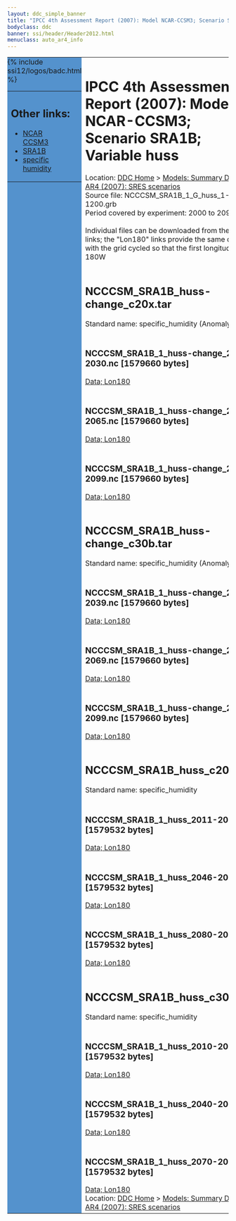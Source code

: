```yaml
---
layout: ddc_simple_banner
title: "IPCC 4th Assessment Report (2007): Model NCAR-CCSM3; Scenario SRA1B; Variable huss"
bodyclass: ddc
banner: ssi/header/Header2012.html
menuclass: auto_ar4_info
---
```



<table width="100%" border="0" cellspacing="0" cellpadding="0" style="border-collapse: collapse;">
<tr style="margin:0;padding:0;border:0;">
<td style="margin:0;padding:0;border:0;height:1pt;width:150pt;background:#5492CD;" valign="top" >

<div id="lh-col2" class="auto_ar4_info">
<table class="menumain" bgcolor="#5492CD" cellspacing="0" width="100%" border="0">
<tr><td>
<h2> Other links:</h2>
<ul>
<li><a href="/auto/ar4/model-NCAR-CCSM3.html">NCAR<br/>CCSM3</a></li>
<li><a href="/auto/ar4/scenario-SRA1B.html">SRA1B</a></li>
<li><a href="/auto/ar4/var-specific_humidity.html">specific humidity</a></li>
</ul>
</td></tr>
{% include ssi12/logos/badc.html %}
</table>
</div>
</td>
<td><h1>IPCC 4th Assessment Report (2007): Model NCAR-CCSM3; Scenario SRA1B; Variable huss</h1>

<!-- Breadcrumb1 -->
<div id="breadcrumb1" align="left">
Location: <a href="/index.html">DDC Home</a> > <a href="/sim/gcm_clim/">Models: Summary Data</a>
> <a href="/sim/gcm_clim/SRES_AR4/index.html">AR4 (2007): SRES scenarios</a>
</div>
<!-- End of Breadcrumb1 -->Source file: NCCCSM_SRA1B_1_G_huss_1-1200.grb
<br/>
Period covered by experiment: 2000 to 2099<br/>
<br/>Individual files can be downloaded from the "data" links; the "Lon180" links provide the same data
         with the grid cycled so that the first longitude is 180W<br/>
<br/><h2>NCCCSM_SRA1B_huss-change_c20x.tar</h2>
Standard name: specific_humidity (Anomaly)<br>
<br/><h3>NCCCSM_SRA1B_1_huss-change_2011-2030.nc [1579660 bytes]</h3>
<a href="http://apps.ipcc-data.org/cgi-bin/downl/ar4_nc/huss/NCCCSM_SRA1B_1_huss-change_2011-2030.nc">Data; </a><a href="http://apps.ipcc-data.org/cgi-bin/downl/ar4_nc/huss/NCCCSM_SRA1B_1_huss-change_2011-2030.cyto180.nc"> Lon180</a><br/>
<br/><h3>NCCCSM_SRA1B_1_huss-change_2046-2065.nc [1579660 bytes]</h3>
<a href="http://apps.ipcc-data.org/cgi-bin/downl/ar4_nc/huss/NCCCSM_SRA1B_1_huss-change_2046-2065.nc">Data; </a><a href="http://apps.ipcc-data.org/cgi-bin/downl/ar4_nc/huss/NCCCSM_SRA1B_1_huss-change_2046-2065.cyto180.nc"> Lon180</a><br/>
<br/><h3>NCCCSM_SRA1B_1_huss-change_2080-2099.nc [1579660 bytes]</h3>
<a href="http://apps.ipcc-data.org/cgi-bin/downl/ar4_nc/huss/NCCCSM_SRA1B_1_huss-change_2080-2099.nc">Data; </a><a href="http://apps.ipcc-data.org/cgi-bin/downl/ar4_nc/huss/NCCCSM_SRA1B_1_huss-change_2080-2099.cyto180.nc"> Lon180</a><br/>
<br/><h2>NCCCSM_SRA1B_huss-change_c30b.tar</h2>
Standard name: specific_humidity (Anomaly)<br>
<br/><h3>NCCCSM_SRA1B_1_huss-change_2010-2039.nc [1579660 bytes]</h3>
<a href="http://apps.ipcc-data.org/cgi-bin/downl/ar4_nc/huss/NCCCSM_SRA1B_1_huss-change_2010-2039.nc">Data; </a><a href="http://apps.ipcc-data.org/cgi-bin/downl/ar4_nc/huss/NCCCSM_SRA1B_1_huss-change_2010-2039.cyto180.nc"> Lon180</a><br/>
<br/><h3>NCCCSM_SRA1B_1_huss-change_2040-2069.nc [1579660 bytes]</h3>
<a href="http://apps.ipcc-data.org/cgi-bin/downl/ar4_nc/huss/NCCCSM_SRA1B_1_huss-change_2040-2069.nc">Data; </a><a href="http://apps.ipcc-data.org/cgi-bin/downl/ar4_nc/huss/NCCCSM_SRA1B_1_huss-change_2040-2069.cyto180.nc"> Lon180</a><br/>
<br/><h3>NCCCSM_SRA1B_1_huss-change_2070-2099.nc [1579660 bytes]</h3>
<a href="http://apps.ipcc-data.org/cgi-bin/downl/ar4_nc/huss/NCCCSM_SRA1B_1_huss-change_2070-2099.nc">Data; </a><a href="http://apps.ipcc-data.org/cgi-bin/downl/ar4_nc/huss/NCCCSM_SRA1B_1_huss-change_2070-2099.cyto180.nc"> Lon180</a><br/>
<br/><h2>NCCCSM_SRA1B_huss_c20x.tar</h2>
Standard name: specific_humidity<br>
<br/><h3>NCCCSM_SRA1B_1_huss_2011-2030.nc [1579532 bytes]</h3>
<a href="http://apps.ipcc-data.org/cgi-bin/downl/ar4_nc/huss/NCCCSM_SRA1B_1_huss_2011-2030.nc">Data; </a><a href="http://apps.ipcc-data.org/cgi-bin/downl/ar4_nc/huss/NCCCSM_SRA1B_1_huss_2011-2030.cyto180.nc"> Lon180</a><br/>
<br/><h3>NCCCSM_SRA1B_1_huss_2046-2065.nc [1579532 bytes]</h3>
<a href="http://apps.ipcc-data.org/cgi-bin/downl/ar4_nc/huss/NCCCSM_SRA1B_1_huss_2046-2065.nc">Data; </a><a href="http://apps.ipcc-data.org/cgi-bin/downl/ar4_nc/huss/NCCCSM_SRA1B_1_huss_2046-2065.cyto180.nc"> Lon180</a><br/>
<br/><h3>NCCCSM_SRA1B_1_huss_2080-2099.nc [1579532 bytes]</h3>
<a href="http://apps.ipcc-data.org/cgi-bin/downl/ar4_nc/huss/NCCCSM_SRA1B_1_huss_2080-2099.nc">Data; </a><a href="http://apps.ipcc-data.org/cgi-bin/downl/ar4_nc/huss/NCCCSM_SRA1B_1_huss_2080-2099.cyto180.nc"> Lon180</a><br/>
<br/><h2>NCCCSM_SRA1B_huss_c30b.tar</h2>
Standard name: specific_humidity<br>
<br/><h3>NCCCSM_SRA1B_1_huss_2010-2039.nc [1579532 bytes]</h3>
<a href="http://apps.ipcc-data.org/cgi-bin/downl/ar4_nc/huss/NCCCSM_SRA1B_1_huss_2010-2039.nc">Data; </a><a href="http://apps.ipcc-data.org/cgi-bin/downl/ar4_nc/huss/NCCCSM_SRA1B_1_huss_2010-2039.cyto180.nc"> Lon180</a><br/>
<br/><h3>NCCCSM_SRA1B_1_huss_2040-2069.nc [1579532 bytes]</h3>
<a href="http://apps.ipcc-data.org/cgi-bin/downl/ar4_nc/huss/NCCCSM_SRA1B_1_huss_2040-2069.nc">Data; </a><a href="http://apps.ipcc-data.org/cgi-bin/downl/ar4_nc/huss/NCCCSM_SRA1B_1_huss_2040-2069.cyto180.nc"> Lon180</a><br/>
<br/><h3>NCCCSM_SRA1B_1_huss_2070-2099.nc [1579532 bytes]</h3>
<a href="http://apps.ipcc-data.org/cgi-bin/downl/ar4_nc/huss/NCCCSM_SRA1B_1_huss_2070-2099.nc">Data; </a><a href="http://apps.ipcc-data.org/cgi-bin/downl/ar4_nc/huss/NCCCSM_SRA1B_1_huss_2070-2099.cyto180.nc"> Lon180</a><br/>
<!-- Breadcrumb2 -->
<div id="breadcrumb2" align="left">
Location: <a href="/index.html">DDC Home</a> > <a href="/sim/gcm_clim/">Models: Summary Data</a>
> <a href="/sim/gcm_clim/SRES_AR4/index.html">AR4 (2007): SRES scenarios</a>
</div>
<!-- End of Breadcrumb2 --></td></tr></table>
